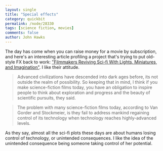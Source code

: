 ```yaml
---
layout: single 
title: "Special effects" 
category: quickbit
permalink: /node/28330
tags: [science fiction, movies] 
comments: false 
author: John Hawks 
---
```


The day has come when you can raise money for a movie by subscription, and here's an interesting article profiling a project that's trying to put old-style FX back to work: <a href="http://techzwn.com/2011/12/filmmakers-reviving-sci-fi-with-lights-miniatures-and-imagination/">"Filmmakers Reviving Sci-fi With Lights, Miniatures, and Imagination"</a>. I like their attitude. 

<blockquote>Advanced civilizations have descended into dark ages before, its not outside the realm of possibility. So keeping that in mind, I think if you make science-fiction films today, you have an obligation to inspire people to think about exploration and progress and the beauty of scientific pursuits, they said.</blockquote>

<blockquote>The problem with many science-fiction films today, according to Van Gorder and Stockmeier, is they fail to address mankind regaining control of its technology when technology reaches highly-advanced levels.</blockquote>

As they say, almost all the sci-fi plots these days are about humans losing control of technology, or unintended consequences. I like the idea of the unintended consequence being someone taking control of her potential. 

